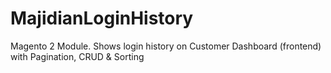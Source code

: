 # MajidianLoginHistory
Magento 2 Module. Shows login history on  Customer Dashboard (frontend) with Pagination, CRUD &amp; Sorting
